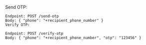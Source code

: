 Send OTP:

    Endpoint: POST /send-otp
    Body: { "phone": "+recipient_phone_number" }
    Verify OTP:

    Endpoint: POST /verify-otp
    Body: { "phone": "+recipient_phone_number", "otp": "123456" }
